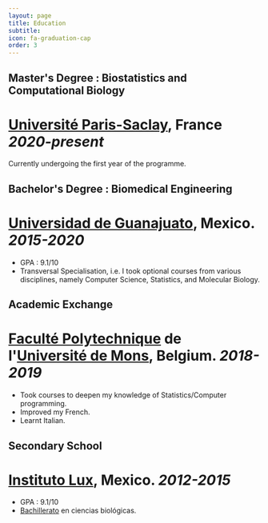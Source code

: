 ```yaml
---
layout: page 
title: Education
subtitle: 
icon: fa-graduation-cap
order: 3
---
```


## Master's Degree : Biostatistics and Computational Biology
# [Université Paris-Saclay](https://www.sciences.universite-paris-saclay.fr/), France _2020-present_
Currently undergoing the first year of the programme.


## Bachelor's Degree : Biomedical Engineering
# [Universidad de Guanajuato](https://www.ugto.mx/), Mexico. _2015-2020_

- GPA : 9.1/10
- Transversal Specialisation, i.e. I took optional courses from various disciplines, namely Computer Science, Statistics, and Molecular Biology.


## Academic Exchange  
# [Faculté Polytechnique](https://web.umons.ac.be/fpms/fr/) de l'[Université de Mons](https://web.umons.ac.be/fr/), Belgium. _2018-2019_
- Took courses to deepen my knowledge of Statistics/Computer programming.
- Improved my French.
- Learnt Italian.

## Secondary School
# [Instituto Lux](https://www.institutolux.edu.mx/lux/secciones.php?id=4), Mexico. _2012-2015_
- GPA : 9.1/10
- [Bachillerato](https://es.wikipedia.org/wiki/Educaci%C3%B3n_media_superior_(M%C3%A9xico)) en ciencias biológicas.
